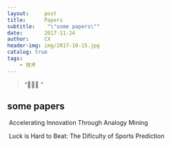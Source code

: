 ```yaml
---
layout:     post
title:      Papers
subtitle:    "\"some papers\""
date:       2017-11-24
author:     CX
header-img: img/2017-10-15.jpg
catalog: true
tags:
    - 技术
---
```


> “🙉🙉🙉 ”


## 

## some papers

​    Accelerating Innovation Through Analogy Mining

​    Luck is Hard to Beat: The Dificulty of Sports Prediction



​       

​   



  



​    

